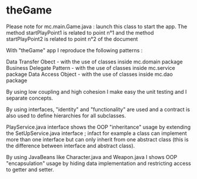 # theGame

Please note for mc.main.Game.java : launch this class to start the app. The method startPlayPoint1 is related to point n°1 and the method startPlayPoint2 is related to point n°2 of the document

With "theGame" app I reproduce the following patterns :

Data Transfer Obect - with the use of classes inside mc.domain package
Business Delegate Pattern - with the use of classes inside mc.service package
Data Access Object - with the use of classes inside mc.dao package

By using low coupling and high cohesion I make easy the unit testing and I separate concepts.

By using interfaces, "identity" and "functionality" are used and a contract is also used to define hierarchies for all subclasses.

PlayService.java interface shows the OOP "inheritance" usage by extending the SetUpService.java interface ; infact for example a class can implement more than one interface but can only inherit from one abstract class (this is the difference between interface and abstract class).

By using JavaBeans like Character.java and Weapon.java I shows OOP "encapsulation" usage by hiding data implementation and restricting access to getter and setter.
